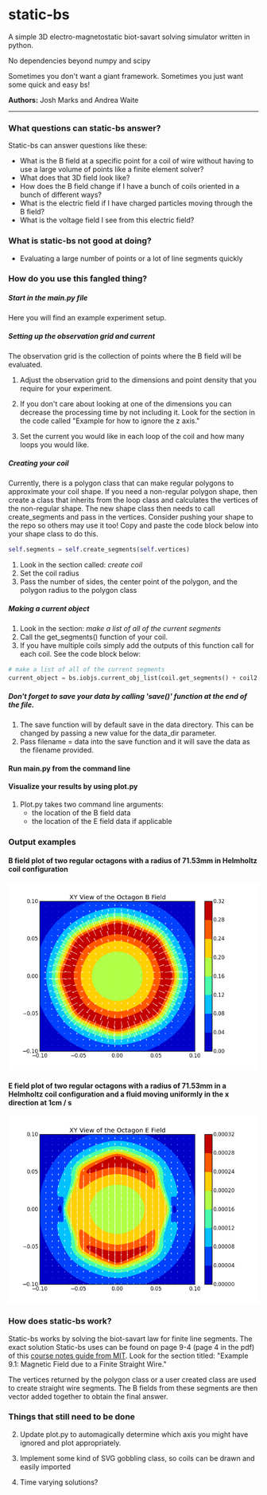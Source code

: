 # static-bs
A simple 3D electro-magnetostatic biot-savart solving simulator written in python.

No dependencies beyond numpy and scipy

Sometimes you don't want a giant framework. Sometimes you just want some quick and easy bs!

**Authors:** Josh Marks and Andrea Waite
****
### What questions can static-bs answer?

Static-bs can answer questions like these:

- What is the B field at a specific point for a coil of wire without having to use a large volume of points like a finite element solver?
- What does that 3D field look like?
- How does the B field change if I have a bunch of coils oriented in a bunch of different ways?
- What is the electric field if I have charged particles moving through the B field?
- What is the voltage field I see from this electric field?

### What is static-bs not good at doing?

- Evaluating a large number of points or a lot of line segments quickly


### How do you use this fangled thing?

##### Start in the main.py file

   Here you will find an example experiment setup.

##### Setting up the observation grid and current

The observation grid is the collection of points where the B field will be evaluated.

 1. Adjust the observation grid to the dimensions and point density that you require for your experiment.

 2. If you don't care about looking at one of the dimensions you can decrease the processing
  time by not including it. Look for the section in the code called "Example for how to ignore the z axis."

 3. Set the current you would like in each loop of the coil and how many loops you would like.

##### Creating your coil

Currently, there is a polygon class that can make regular polygons to approximate your coil shape. If you need a non-regular polygon shape, then create a class that inherits from the loop class and calculates the vertices of the non-regular shape. The new shape class then needs to call create_segments and pass in the vertices. Consider pushing your shape to the repo so others may use it too! Copy and paste the code block below into your shape class to do this.

```python
self.segments = self.create_segments(self.vertices)
```

  1. Look in the section called: *create coil*
  2. Set the coil radius
  3. Pass the number of sides, the center point of the polygon, and the polygon radius to the polygon class

##### Making a current object
   1. Look in the section: *make a list of all of the current segments*
   2. Call the get_segments() function of your coil.
   3. If you have multiple coils simply add the outputs of this function call for each coil. See the code block below:

```python
# make a list of all of the current segments
current_object = bs.iobjs.current_obj_list(coil.get_segments() + coil2.get_segments())
```

##### Don't forget to save your data by calling 'save()' function at the end of the file.
  1. The save function will by default save in the data directory. This can be changed by passing a new value for the data_dir parameter.
  2. Pass filename = data into the save function and it will save the data as the filename provided.

#### Run main.py from the command line

#### Visualize your results by using plot.py
   1. Plot.py takes two command line arguments:
      * the location of the B field data
      * the location of the E field data if applicable



### Output examples

#### B field plot of two regular octagons with a radius of 71.53mm in Helmholtz coil configuration
![B field plot of two regular octagons with a radius of 71.53mm in Helmholtz coil configuration]( https://github.com/grungy/static-bs/blob/master/imgs/regular_octagon_helmholtz_71.53mm_radius.png)

#### E field plot of two regular octagons with a radius of 71.53mm in a Helmholtz coil configuration and a fluid moving uniformly in the x direction at 1cm / s
![E field plot of two regular octagons with a radius of 71.53mm in a Helmholtz coil configuration and a fluid moving uniformly in the x direction at 1cm / s](https://github.com/grungy/static-bs/blob/master/imgs/regular_octagon_helmholtz_71.53mm_radius_e_field.png)

### How does static-bs work?

Static-bs works by solving the biot-savart law for finite line segments. The exact solution Static-bs uses can be found on page 9-4 (page 4 in the pdf) of this [course notes guide from MIT](http://web.mit.edu/viz/EM/visualizations/coursenotes/modules/guide09.pdf). Look for the section titled: "Example 9.1: Magnetic Field due to a Finite Straight Wire."

The vertices returned by the polygon class or a user created class are used to create straight wire segments. The B fields from these segments are then vector added together to obtain the final answer.


### Things that still need to be done

2. Update plot.py to automagically determine which axis you might have ignored and plot appropriately.

5. Implement some kind of SVG gobbling class, so coils can be drawn and easily imported

6. Time varying solutions?
